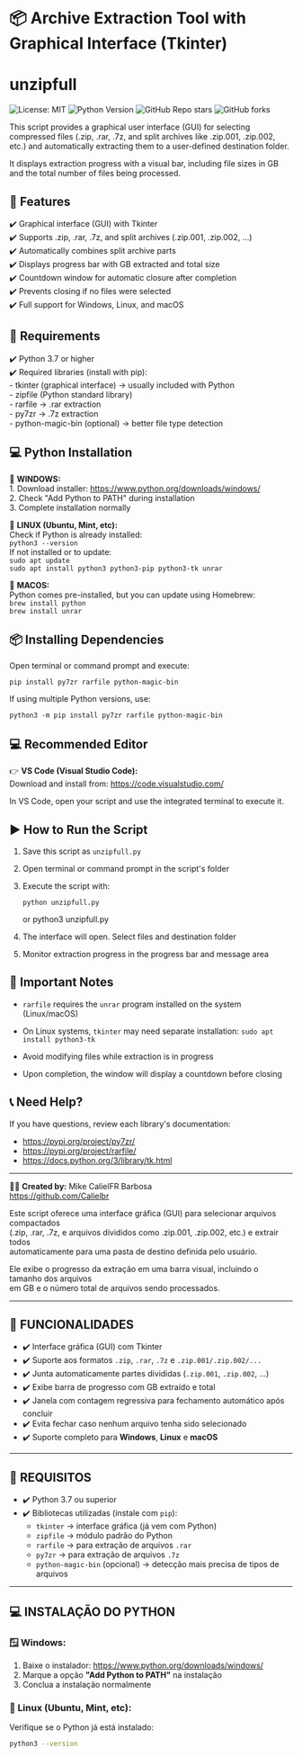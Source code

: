 # 📦 Archive Extraction Tool with Graphical Interface (Tkinter)

# unzipfull

![License: MIT](https://img.shields.io/badge/License-MIT-yellow.svg)
![Python Version](https://img.shields.io/badge/Python-3.7%2B-blue.svg)
![GitHub Repo stars](https://img.shields.io/github/stars/CalielBR/unzipfull?style=social)
![GitHub forks](https://img.shields.io/github/forks/CalielBR/unzipfull?style=social)




This script provides a graphical user interface (GUI) for selecting compressed files (.zip, .rar, .7z, and split archives like .zip.001, .zip.002, etc.) and automatically extracting them to a user-defined destination folder.

It displays extraction progress with a visual bar, including file sizes in GB and the total number of files being processed.

## 🔧 Features

✔️ Graphical interface (GUI) with Tkinter  
✔️ Supports .zip, .rar, .7z, and split archives (.zip.001, .zip.002, ...)  
✔️ Automatically combines split archive parts  
✔️ Displays progress bar with GB extracted and total size  
✔️ Countdown window for automatic closure after completion  
✔️ Prevents closing if no files were selected  
✔️ Full support for Windows, Linux, and macOS  

## 📁 Requirements

✔️ Python 3.7 or higher  
✔️ Required libraries (install with pip):  
    - tkinter (graphical interface) → usually included with Python  
    - zipfile (Python standard library)  
    - rarfile → .rar extraction  
    - py7zr → .7z extraction  
    - python-magic-bin (optional) → better file type detection  

## 💻 Python Installation

🔹 **WINDOWS:**  
    1. Download installer: https://www.python.org/downloads/windows/  
    2. Check "Add Python to PATH" during installation  
    3. Complete installation normally  

🔹 **LINUX (Ubuntu, Mint, etc):**  
    Check if Python is already installed:  
        `python3 --version`  
    If not installed or to update:  
        `sudo apt update`  
        `sudo apt install python3 python3-pip python3-tk unrar`  

🔹 **MACOS:**  
    Python comes pre-installed, but you can update using Homebrew:  
        `brew install python`  
        `brew install unrar`  

## 📦 Installing Dependencies

Open terminal or command prompt and execute:

    pip install py7zr rarfile python-magic-bin

If using multiple Python versions, use:

    python3 -m pip install py7zr rarfile python-magic-bin

## 💻 Recommended Editor

👉 **VS Code (Visual Studio Code):**  
Download and install from: https://code.visualstudio.com/  

In VS Code, open your script and use the integrated terminal to execute it.

## ▶️ How to Run the Script

1. Save this script as `unzipfull.py`  
2. Open terminal or command prompt in the script's folder  
3. Execute the script with:

       python unzipfull.py
    or
       python3 unzipfull.py

4. The interface will open. Select files and destination folder  
5. Monitor extraction progress in the progress bar and message area  

## 🚨 Important Notes

- `rarfile` requires the `unrar` program installed on the system (Linux/macOS)  
- On Linux systems, `tkinter` may need separate installation:
      `sudo apt install python3-tk`

- Avoid modifying files while extraction is in progress  
- Upon completion, the window will display a countdown before closing  

## 📞 Need Help?  
If you have questions, review each library's documentation:
- https://pypi.org/project/py7zr/  
- https://pypi.org/project/rarfile/  
- https://docs.python.org/3/library/tk.html  

---
👨‍💻 **Created by:** Mike CalielFR Barbosa  
https://github.com/Calielbr  



Este script oferece uma interface gráfica (GUI) para selecionar arquivos compactados  
(.zip, .rar, .7z, e arquivos divididos como .zip.001, .zip.002, etc.) e extrair todos  
automaticamente para uma pasta de destino definida pelo usuário.

Ele exibe o progresso da extração em uma barra visual, incluindo o tamanho dos arquivos  
em GB e o número total de arquivos sendo processados.

---

## 🔧 FUNCIONALIDADES

- ✔️ Interface gráfica (GUI) com Tkinter  
- ✔️ Suporte aos formatos `.zip`, `.rar`, `.7z` e `.zip.001/.zip.002/...`  
- ✔️ Junta automaticamente partes divididas (`.zip.001`, `.zip.002`, ...)  
- ✔️ Exibe barra de progresso com GB extraído e total  
- ✔️ Janela com contagem regressiva para fechamento automático após concluir  
- ✔️ Evita fechar caso nenhum arquivo tenha sido selecionado  
- ✔️ Suporte completo para **Windows**, **Linux** e **macOS**  

---

## 📁 REQUISITOS

- ✔️ Python 3.7 ou superior  
- ✔️ Bibliotecas utilizadas (instale com `pip`):  
  - `tkinter` → interface gráfica (já vem com Python)  
  - `zipfile` → módulo padrão do Python  
  - `rarfile` → para extração de arquivos `.rar`  
  - `py7zr` → para extração de arquivos `.7z`  
  - `python-magic-bin` (opcional) → detecção mais precisa de tipos de arquivos  

---

## 💻 INSTALAÇÃO DO PYTHON

### 🪟 Windows:
1. Baixe o instalador: https://www.python.org/downloads/windows/  
2. Marque a opção **"Add Python to PATH"** na instalação  
3. Conclua a instalação normalmente  

### 🐧 Linux (Ubuntu, Mint, etc):
Verifique se o Python já está instalado:
```bash
python3 --version




